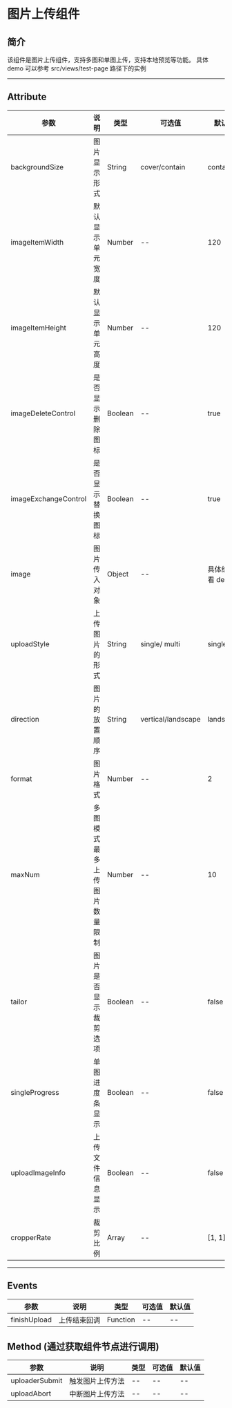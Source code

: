 # 图片上传组件

## 简介

该组件是图片上传组件，支持多图和单图上传，支持本地预览等功能。
具体 demo 可以参考 src/views/test-page 路径下的实例

<hr>

## Attribute

| 参数                 | 说明                          | 类型    | 可选值             | 默认值          |
| -------------------- | ----------------------------- | ------- | ------------------ | --------------- |
| backgroundSize       | 图片显示形式                  | String  | cover/contain      | contain         |
| imageItemWidth       | 默认显示单元宽度              | Number  | --                 | 120             |
| imageItemHeight      | 默认显示单元高度              | Number  | --                 | 120             |
| imageDeleteControl   | 是否显示删除图标              | Boolean | --                 | true            |
| imageExchangeControl | 是否显示替换图标              | Boolean | --                 | true            |
| image                | 图片传入对象                  | Object  | --                 | 具体结构看 demo |
| uploadStyle          | 上传图片的形式                | String  | single/ multi      | single          |
| direction            | 图片的放置顺序                | String  | vertical/landscape | landscape       |
| format               | 图片格式                      | Number  | --                 | 2               |
| maxNum               | 多图模式最多上传 图片数量限制 | Number  | --                 | 10              |
| tailor               | 图片是否显示裁剪选项          | Boolean | --                 | false           |
| singleProgress       | 单图进度条显示                | Boolean | --                 | false           |
| uploadImageInfo      | 上传文件信息显示              | Boolean | --                 | false           |
| cropperRate          | 裁剪比例                      | Array   | --                 | [1, 1]          |

<hr>

## Events

| 参数         | 说明         | 类型     | 可选值 | 默认值 |
| ------------ | ------------ | -------- | ------ | ------ |
| finishUpload | 上传结束回调 | Function | --     | --     |

## Method (通过获取组件节点进行调用)

| 参数           | 说明             | 类型 | 可选值 | 默认值 |
| -------------- | ---------------- | ---- | ------ | ------ |
| uploaderSubmit | 触发图片上传方法 | --   | --     | --     |
| uploadAbort    | 中断图片上传方法 | --   | --     | --     |

